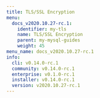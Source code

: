 ```yaml
---
title: TLS/SSL Encryption
menu:
  docs_v2020.10.27-rc.1:
    identifier: my-tls
    name: TLS/SSL Encryption
    parent: my-mysql-guides
    weight: 45
menu_name: docs_v2020.10.27-rc.1
info:
  cli: v0.14.0-rc.1
  community: v0.14.0-rc.1
  enterprise: v0.1.0-rc.1
  installer: v0.14.0-rc.1
  version: v2020.10.27-rc.1
---
```



